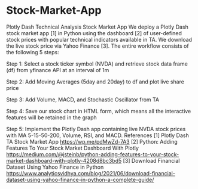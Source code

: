 # Stock-Market-App
Plotly Dash Technical Analysis Stock Market App
We deploy a Plotly Dash stock market app [1] in Python using the dashboard [2] of user-defined stock prices with popular technical indicators available in TA.
We download the live stock price via Yahoo Finance [3].
The entire workflow consists of the following 5 steps:

Step 1: Select a stock ticker symbol (NVDA) and retrieve stock data frame (df) from yfinance API at an interval of 1m

Step 2: Add Moving Averages (5day and 20day) to df and plot live share price

Step 3: Add Volume, MACD, and Stochastic Oscillator from TA

Step 4: Save our stock chart in HTML form, which means all the interactive features will be retained in the graph

Step 5: Implement the Plotly Dash app containing live NVDA stock prices with MA 5-15-50-200, Volume, RSI, and MACD.
  References
[1] Plotly Dash TA Stock Market App
https://wp.me/pdMwZd-7A3
[2] Python: Adding Features To Your Stock Market Dashboard With Plotly
https://medium.com/@jsteinb/python-adding-features-to-your-stock-market-dashboard-with-plotly-4208d8bc3bd5
[3] Download Financial Dataset Using Yahoo Finance in Python
https://www.analyticsvidhya.com/blog/2021/06/download-financial-dataset-using-yahoo-finance-in-python-a-complete-guide/
